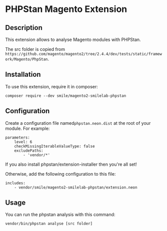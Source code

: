 # PHPStan Magento Extension

## Description

This extension allows to analyse Magento modules with PHPStan.

The src folder is copied from `https://github.com/magento/magento2/tree/2.4.4/dev/tests/static/framework/Magento/PhpStan`.

## Installation

To use this extension, require it in composer:

```
composer require --dev smile/magento2-smilelab-phpstan
```

## Configuration

Create a configuration file named`phpstan.neon.dist` at the root of your module.
For example:

```neon
parameters:
    level: 6
    checkMissingIterableValueType: false
    excludePaths:
        - 'vendor/*'
```

If you also install phpstan/extension-installer then you're all set!

Otherwise, add the following configuration to this file:

```neon
includes:
    - vendor/smile/magento2-smilelab-phpstan/extension.neon
```

## Usage

You can run the phpstan analysis with this command:

```bash
vendor/bin/phpstan analyse [src folder]
```
